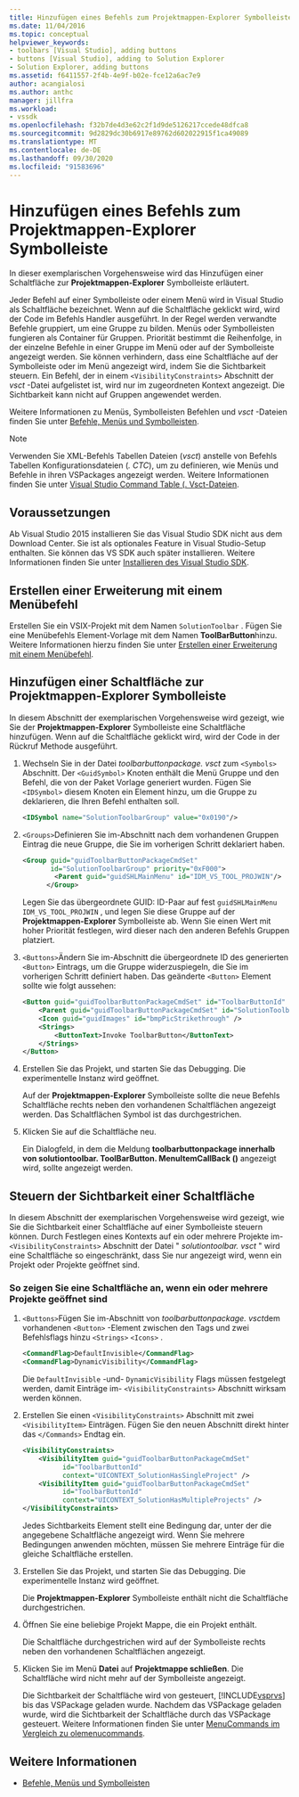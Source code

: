 ```yaml
---
title: Hinzufügen eines Befehls zum Projektmappen-Explorer Symbolleiste | Microsoft-Dokumentation
ms.date: 11/04/2016
ms.topic: conceptual
helpviewer_keywords:
- toolbars [Visual Studio], adding buttons
- buttons [Visual Studio], adding to Solution Explorer
- Solution Explorer, adding buttons
ms.assetid: f6411557-2f4b-4e9f-b02e-fce12a6ac7e9
author: acangialosi
ms.author: anthc
manager: jillfra
ms.workload:
- vssdk
ms.openlocfilehash: f32b7de4d3e62c2f1d9de5126217ccede48dfca8
ms.sourcegitcommit: 9d2829dc30b6917e89762d602022915f1ca49089
ms.translationtype: MT
ms.contentlocale: de-DE
ms.lasthandoff: 09/30/2020
ms.locfileid: "91583696"
---
```

# <a name="add-a-command-to-the-solution-explorer-toolbar"></a>Hinzufügen eines Befehls zum Projektmappen-Explorer Symbolleiste
In dieser exemplarischen Vorgehensweise wird das Hinzufügen einer Schaltfläche zur **Projektmappen-Explorer** Symbolleiste erläutert.

 Jeder Befehl auf einer Symbolleiste oder einem Menü wird in Visual Studio als Schaltfläche bezeichnet. Wenn auf die Schaltfläche geklickt wird, wird der Code im Befehls Handler ausgeführt. In der Regel werden verwandte Befehle gruppiert, um eine Gruppe zu bilden. Menüs oder Symbolleisten fungieren als Container für Gruppen. Priorität bestimmt die Reihenfolge, in der einzelne Befehle in einer Gruppe im Menü oder auf der Symbolleiste angezeigt werden. Sie können verhindern, dass eine Schaltfläche auf der Symbolleiste oder im Menü angezeigt wird, indem Sie die Sichtbarkeit steuern. Ein Befehl, der in einem `<VisibilityConstraints>` Abschnitt der *vsct* -Datei aufgelistet ist, wird nur im zugeordneten Kontext angezeigt. Die Sichtbarkeit kann nicht auf Gruppen angewendet werden.

 Weitere Informationen zu Menüs, Symbolleisten Befehlen und *vsct* -Dateien finden Sie unter [Befehle, Menüs und Symbolleisten](../extensibility/internals/commands-menus-and-toolbars.md).

> [!NOTE]
> Verwenden Sie XML-Befehls Tabellen Dateien (*vsct*) anstelle von Befehls Tabellen Konfigurationsdateien (*. CTC*), um zu definieren, wie Menüs und Befehle in ihren VSPackages angezeigt werden. Weitere Informationen finden Sie unter [Visual Studio Command Table (. Vsct-Dateien](../extensibility/internals/visual-studio-command-table-dot-vsct-files.md).

## <a name="prerequisites"></a>Voraussetzungen
 Ab Visual Studio 2015 installieren Sie das Visual Studio SDK nicht aus dem Download Center. Sie ist als optionales Feature in Visual Studio-Setup enthalten. Sie können das VS SDK auch später installieren. Weitere Informationen finden Sie unter [Installieren des Visual Studio SDK](../extensibility/installing-the-visual-studio-sdk.md).

## <a name="create-an-extension-with-a-menu-command"></a>Erstellen einer Erweiterung mit einem Menübefehl
 Erstellen Sie ein VSIX-Projekt mit dem Namen `SolutionToolbar` . Fügen Sie eine Menübefehls Element-Vorlage mit dem Namen **ToolBarButton**hinzu. Weitere Informationen hierzu finden Sie unter [Erstellen einer Erweiterung mit einem Menübefehl](../extensibility/creating-an-extension-with-a-menu-command.md).

## <a name="add-a-button-to-the-solution-explorer-toolbar"></a>Hinzufügen einer Schaltfläche zur Projektmappen-Explorer Symbolleiste
 In diesem Abschnitt der exemplarischen Vorgehensweise wird gezeigt, wie Sie der **Projektmappen-Explorer** Symbolleiste eine Schaltfläche hinzufügen. Wenn auf die Schaltfläche geklickt wird, wird der Code in der Rückruf Methode ausgeführt.

1. Wechseln Sie in der Datei *toolbarbuttonpackage. vsct* zum  `<Symbols>` Abschnitt. Der `<GuidSymbol>`  Knoten enthält die Menü Gruppe und den Befehl, die von der Paket Vorlage generiert wurden. Fügen Sie `<IDSymbol>` diesem Knoten ein Element hinzu, um die Gruppe zu deklarieren, die Ihren Befehl enthalten soll.

    ```xml
    <IDSymbol name="SolutionToolbarGroup" value="0x0190"/>
    ```

2. `<Groups>`Definieren Sie im-Abschnitt nach dem vorhandenen Gruppen Eintrag die neue Gruppe, die Sie im vorherigen Schritt deklariert haben.

    ```xml
    <Group guid="guidToolbarButtonPackageCmdSet"
           id="SolutionToolbarGroup" priority="0xF000">
            <Parent guid="guidSHLMainMenu" id="IDM_VS_TOOL_PROJWIN"/>
          </Group>
    ```

     Legen Sie das übergeordnete GUID: ID-Paar auf fest `guidSHLMainMenu` `IDM_VS_TOOL_PROJWIN` , und legen Sie diese Gruppe auf der **Projektmappen-Explorer** Symbolleiste ab. Wenn Sie einen Wert mit hoher Priorität festlegen, wird dieser nach den anderen Befehls Gruppen platziert.

3. `<Buttons>`Ändern Sie im-Abschnitt die übergeordnete ID des generierten `<Button>` Eintrags, um die Gruppe widerzuspiegeln, die Sie im vorherigen Schritt definiert haben. Das geänderte `<Button>` Element sollte wie folgt aussehen:

    ```xml
    <Button guid="guidToolbarButtonPackageCmdSet" id="ToolbarButtonId" priority="0x0100" type="Button">
        <Parent guid="guidToolbarButtonPackageCmdSet" id="SolutionToolbarGroup" />
        <Icon guid="guidImages" id="bmpPicStrikethrough" />
        <Strings>
            <ButtonText>Invoke ToolbarButton</ButtonText>
        </Strings>
    </Button>
    ```

4. Erstellen Sie das Projekt, und starten Sie das Debugging. Die experimentelle Instanz wird geöffnet.

     Auf der **Projektmappen-Explorer** Symbolleiste sollte die neue Befehls Schaltfläche rechts neben den vorhandenen Schaltflächen angezeigt werden. Das Schaltflächen Symbol ist das durchgestrichen.

5. Klicken Sie auf die Schaltfläche neu.

     Ein Dialogfeld, in dem die Meldung **toolbarbuttonpackage innerhalb von solutiontoolbar. ToolBarButton. MenuItemCallBack ()** angezeigt wird, sollte angezeigt werden.

## <a name="control-the-visibility-of-a-button"></a>Steuern der Sichtbarkeit einer Schaltfläche
 In diesem Abschnitt der exemplarischen Vorgehensweise wird gezeigt, wie Sie die Sichtbarkeit einer Schaltfläche auf einer Symbolleiste steuern können. Durch Festlegen eines Kontexts auf ein oder mehrere Projekte im- `<VisibilityConstraints>` Abschnitt der Datei " *solutiontoolbar. vsct* " wird eine Schaltfläche so eingeschränkt, dass Sie nur angezeigt wird, wenn ein Projekt oder Projekte geöffnet sind.

### <a name="to-display-a-button-when-one-or-more-projects-are-open"></a>So zeigen Sie eine Schaltfläche an, wenn ein oder mehrere Projekte geöffnet sind

1. `<Buttons>`Fügen Sie im-Abschnitt von *toolbarbuttonpackage. vsct*dem vorhandenen `<Button>` -Element zwischen den Tags und zwei Befehlsflags hinzu `<Strings>` `<Icons>` .

   ```xml
   <CommandFlag>DefaultInvisible</CommandFlag>
   <CommandFlag>DynamicVisibility</CommandFlag>
   ```

    Die `DefaultInvisible` -und- `DynamicVisibility` Flags müssen festgelegt werden, damit Einträge im- `<VisibilityConstraints>` Abschnitt wirksam werden können.

2. Erstellen Sie einen `<VisibilityConstraints>` Abschnitt mit zwei `<VisibilityItem>` Einträgen. Fügen Sie den neuen Abschnitt direkt hinter das `</Commands>` Endtag ein.

   ```xml
   <VisibilityConstraints>
       <VisibilityItem guid="guidToolbarButtonPackageCmdSet"
             id="ToolbarButtonId"
             context="UICONTEXT_SolutionHasSingleProject" />
       <VisibilityItem guid="guidToolbarButtonPackageCmdSet"
             id="ToolbarButtonId"
             context="UICONTEXT_SolutionHasMultipleProjects" />
   </VisibilityConstraints>
   ```

    Jedes Sichtbarkeits Element stellt eine Bedingung dar, unter der die angegebene Schaltfläche angezeigt wird. Wenn Sie mehrere Bedingungen anwenden möchten, müssen Sie mehrere Einträge für die gleiche Schaltfläche erstellen.

3. Erstellen Sie das Projekt, und starten Sie das Debugging. Die experimentelle Instanz wird geöffnet.

    Die **Projektmappen-Explorer** Symbolleiste enthält nicht die Schaltfläche durchgestrichen.

4. Öffnen Sie eine beliebige Projekt Mappe, die ein Projekt enthält.

    Die Schaltfläche durchgestrichen wird auf der Symbolleiste rechts neben den vorhandenen Schaltflächen angezeigt.

5. Klicken Sie im Menü **Datei** auf **Projektmappe schließen**. Die Schaltfläche wird nicht mehr auf der Symbolleiste angezeigt.

   Die Sichtbarkeit der Schaltfläche wird von gesteuert, [!INCLUDE[vsprvs](../code-quality/includes/vsprvs_md.md)] bis das VSPackage geladen wurde. Nachdem das VSPackage geladen wurde, wird die Sichtbarkeit der Schaltfläche durch das VSPackage gesteuert.  Weitere Informationen finden Sie unter [MenuCommands im Vergleich zu olemenucommands](../vs-2015/misc/menucommands-vs-olemenucommands.md?view=vs-2015&preserve-view=true).

## <a name="see-also"></a>Weitere Informationen
- [Befehle, Menüs und Symbolleisten](../extensibility/internals/commands-menus-and-toolbars.md)